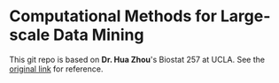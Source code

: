 # Computational Methods for Large-scale Data Mining
This git repo is based on **Dr. Hua Zhou**'s Biostat 257 at UCLA. See the [original link](https://ucla-biostat-257-2021spring.github.io/schedule/schedule.html) for reference.
